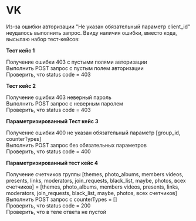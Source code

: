 # VK
Из-за ошибки авторизации 
"Не указан обязательный параметр client_id"
неудалось выполнить запрос. Ввиду наличия ошибки, вместо кода, высылаю набор тест-кейсов:

**Тест кейс 1**

Получение ошибки 403 с пустыми полями авторизации\
Выполнить POST запрос с пустым полем авторизации\
Проверить, что status code = 403

**Тест кейс 2**

Получение ошибки 403 неверный пароль\
Выполнить POST запрос с неверным паролем \
Проверить, что status code = 403

**Параметризированный Тест кейс 3**

Получение ошибки 400 не указан обязательный параметр [group_id, counterTypes]\
Выполнить POST запрос без обязательных параметров\
Проверить, что status code = 400

**Параметризированный тест кейс 4**

Получение счетчиков группы  [themes, photo_albums, members videos, presents, links, moderators, join_requests, black_list, maybe, photos, всех счетчиков]
<counterTypes> = [themes, photo_albums, members videos, presents, links, moderators, join_requests, black_list, maybe, photos, всех счетчиков]\
Выполнить POST запрос с counterTypes = [<counterTypes>]\
Проверить, что status code = 200\
Проверить, что <counterTypes> в теле ответа не пустой

